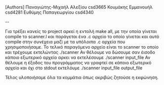 [Authors]
Παναγιώτης-Μιχαήλ Αλεξίου csd3665
Κουμάκης Εμμανουήλ csd4281 
Ευθύμης Παπαγεωργίου csd4340

--

Για τρέξει κανείς το project αρκεί η εντολή make all, με την οποία γίνεται compile το scanner.l και παράγεται ένα .c αρχείο
το οποίο γίνεται και αυτό compile στην συνέχεια μαζί με τα υπόλοιπα .c αρχεία που χρησιμοποιήσαμε.
Το τελικό παραγόμενο αρχείο είναι το scanner το οποίο και τρέχουμε εκτελώντας ./scanner
Αν θέλουμε να δώσουμε σαν έισοδο κάποιο εξωτερικό αρχείο αρκει να εκτελέσουμε ./scanner input_file
Αν θέλουμε η έξοδος του προγράμματος να γραφτεί σε κάποιο εξωτερικό αρχείο και όχι στο stdout εκτελόυμε ./scanner input_file output_file

Τέλος υλοποιήσαμε όλα τα κομμάτια όπως ακριβώς ζητούσε η εκφώνηση.
